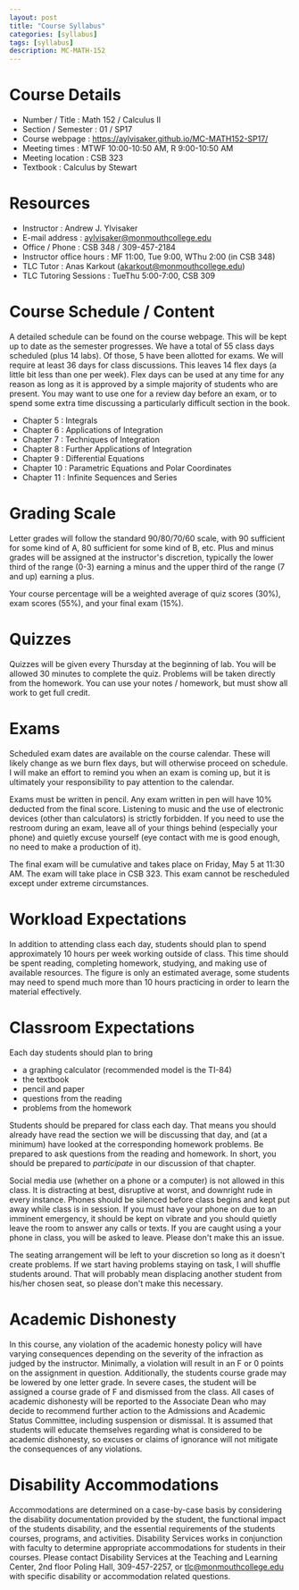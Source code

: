 ```yaml
---
layout: post
title: "Course Syllabus"
categories: [syllabus]
tags: [syllabus]
description: MC-MATH-152
---
```


# Course Details
* Number / Title : Math 152 / Calculus II
* Section / Semester : 01 / SP17
* Course webpage : https://aylvisaker.github.io/MC-MATH152-SP17/
* Meeting times : MTWF 10:00-10:50 AM, R 9:00-10:50 AM
* Meeting location : CSB 323
* Textbook : Calculus by Stewart

# Resources
* Instructor : Andrew J. Ylvisaker
* E-mail address : aylvisaker@monmouthcollege.edu 
* Office / Phone : CSB 348 / 309-457-2184
* Instructor office hours : MF 11:00, Tue 9:00, WThu 2:00 (in CSB 348)
* TLC Tutor : Anas Karkout (akarkout@monmouthcollege.edu)
* TLC Tutoring Sessions : TueThu 5:00-7:00, CSB 309

# Course Schedule / Content
A detailed schedule can be found on the course webpage. This will be kept up to date as the semester progresses. We have a total of 55 class days scheduled (plus 14 labs). Of those, 5 have been allotted for exams. We will require at least 36 days for class discussions. This leaves 14 flex days (a little bit less than one per week). Flex days can be used at any time for any reason as long as it is approved by a simple majority of students who are present. You may want to use one for a review day before an exam, or to spend some extra time discussing a particularly difficult section in the book.

* Chapter 5 : Integrals
* Chapter 6 : Applications of Integration
* Chapter 7 : Techniques of Integration
* Chapter 8 : Further Applications of Integration
* Chapter 9 : Differential Equations
* Chapter 10 : Parametric Equations and Polar Coordinates
* Chapter 11 : Infinite Sequences and Series

# Grading Scale
Letter grades will follow the standard 90/80/70/60 scale, with 90 sufficient for some kind of A, 80 sufficient for some kind of B, etc. Plus and minus grades will be assigned at the instructor's discretion, typically the lower third of the range (0-3) earning a minus and the upper third of the range (7 and up) earning a plus.

Your course percentage will be a weighted average of quiz scores (30%), exam scores (55%), and your final exam (15%).

# Quizzes
Quizzes will be given every Thursday at the beginning of lab. You will be allowed 30 minutes to complete the quiz. Problems will be taken directly from the homework. You can use your notes / homework, but must show all work to get full credit.

# Exams
Scheduled exam dates are available on the course calendar. These will likely change as we burn flex days, but will otherwise proceed on schedule. I will make an effort to remind you when an exam is coming up, but it is ultimately your responsibility to pay attention to the calendar.

Exams must be written in pencil. Any exam written in pen will have 10% deducted from the final score. Listening to music and the use of electronic devices (other than calculators) is strictly forbidden. If you need to use the restroom during an exam, leave all of your things behind (especially your phone) and quietly excuse yourself (eye contact with me is good enough, no need to make a production of it).

The final exam will be cumulative and takes place on Friday, May 5 at 11:30 AM. The exam will take place in CSB 323. This exam cannot be rescheduled except under extreme circumstances.

# Workload Expectations
In addition to attending class each day, students should plan to spend approximately 10 hours per week working outside of class. This time should be spent reading, completing homework, studying, and making use of available resources. The figure is only an estimated average, some students may need to spend much more than 10 hours practicing in order to learn the material effectively.

# Classroom Expectations
Each day students should plan to bring 
* a graphing calculator (recommended model is the TI-84)
* the textbook
* pencil and paper
* questions from the reading
* problems from the homework

Students should be prepared for class each day. That means you should already have read the section we will be discussing that day, and (at a minimum) have looked at the corresponding homework problems. Be prepared to ask questions from the reading and homework. In short, you should be prepared to *participate* in our discussion of that chapter.

Social media use (whether on a phone or a computer) is not allowed in this class. It is distracting at best, disruptive at worst, and downright rude in every instance. Phones should be silenced before class begins and kept put away while class is in session. If you must have your phone on due to an imminent emergency, it should be kept on vibrate and you should quietly leave the room to answer any calls or texts. If you are caught using a your phone in class, you will be asked to leave. Please don't make this an issue.

The seating arrangement will be left to your discretion so long as it doesn't create problems. If we start having problems staying on task, I will shuffle students around. That will probably mean displacing another student from his/her chosen seat, so please don't make this necessary.

# Academic Dishonesty
In this course, any violation of the academic honesty policy will have varying consequences depending on the severity of the infraction as judged by the instructor. Minimally, a violation will result in an F or 0 points on the assignment in question. Additionally, the students course grade may be lowered by one letter grade. In severe cases, the student will be assigned a course grade of F and dismissed from the class. All cases of academic dishonesty will be reported to the Associate Dean who may decide to recommend further action to the Admissions and Academic Status Committee, including suspension or dismissal. It is assumed that students will educate themselves regarding what is considered to be academic dishonesty, so excuses or claims of ignorance will not mitigate the consequences of any violations.

# Disability Accommodations
Accommodations are determined on a case-by-case basis by considering the disability documentation provided by the student, the functional impact of the students disability, and the essential requirements of the students courses, programs, and activities. Disability Services works in conjunction with faculty to determine appropriate accommodations for students in their courses. Please contact Disability Services at the Teaching and Learning Center, 2nd floor Poling Hall, 309-457-2257, or tlc@monmouthcollege.edu with specific disability or accommodation related questions.

